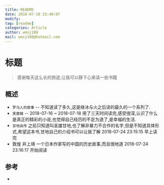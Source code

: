 ```yaml
---
title: README
date: 2018-07-18 23:40:07	
modify: 
tag: [readme]
categories: Article
author: wmsj100
mail: wmsj100@hotmail.com
---
```


# 标题
> 感谢每天这么长的旅途,让我可以静下心来读一些书籍

## 概述
- `罗马人的故事` -- 不知道读了多久,这是继冰与火之后读的最久的一个系列了.
- `芙蓉镇` -- 2018-07-16 ~ 2018-07-18 用了三天时间读完,感受很深,认识了什么是真正的精彩的小说,也觉得自己经历的不足为道了,是幸福的生活.
- `甘地自传` 之前只知道叫圣雄甘地,也了解非暴力不合作的名字,但是不知道具体形式,希望这本书,甘地自己的介绍书可以让我了解 2018-07-24 23:15:15	早上读完
- 敦煌 井上靖 一个日本作家写的中国的历史故事,而且很地道 2018-07-24 23:16:17	开始阅读

## 参考
- []()
